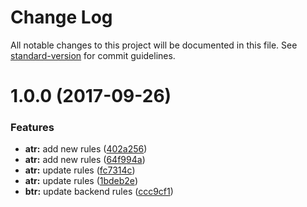 # Change Log

All notable changes to this project will be documented in this file. See [standard-version](https://github.com/conventional-changelog/standard-version) for commit guidelines.

<a name="1.0.0"></a>
# 1.0.0 (2017-09-26)


### Features

* **atr:** add new rules ([402a256](https://github.com/fulls1z3/backend-tslint-rules/commit/402a256))
* **atr:** add new rules ([64f994a](https://github.com/fulls1z3/backend-tslint-rules/commit/64f994a))
* **atr:** update rules ([fc7314c](https://github.com/fulls1z3/backend-tslint-rules/commit/fc7314c))
* **atr:** update rules ([1bdeb2e](https://github.com/fulls1z3/backend-tslint-rules/commit/1bdeb2e))
* **btr:** update backend rules ([ccc9cf1](https://github.com/fulls1z3/backend-tslint-rules/commit/ccc9cf1))
